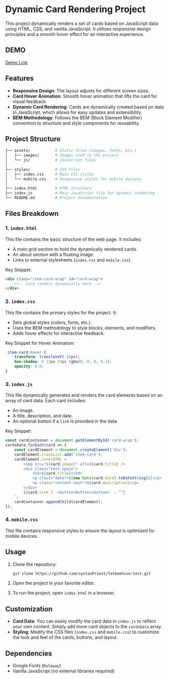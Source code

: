
# Dynamic Card Rendering Project

This project dynamically renders a set of cards based on JavaScript data using HTML, CSS, and vanilla JavaScript. It utilizes responsive design principles and a smooth hover effect for an interactive experience.

## DEMO

[Demo Link](https://daniel-fatbeehive.netlify.app/)

## Features

- **Responsive Design**: The layout adjusts for different screen sizes.
- **Card Hover Animation**: Smooth hover animation that lifts the card for visual feedback.
- **Dynamic Card Rendering**: Cards are dynamically created based on data in JavaScript, which allows for easy updates and extensibility.
- **BEM Methodology**: Follows the BEM (Block Element Modifier) convention to structure and style components for reusability.

## Project Structure

```bash
├── assets/           # Static files (images, fonts, etc.)
│   ├── images/       # Images used in the project
│   └── js/           # JavaScript files
│
├── styles/           # CSS files
│   ├── index.css     # Main CSS styles
│   └── mobile.css    # Responsive styles for mobile devices
│
├── index.html        # HTML structure
├── index.js          # Main JavaScript file for dynamic rendering
└── README.md         # Project documentation
```

## Files Breakdown

### 1. `index.html`
This file contains the basic structure of the web page. It includes:
- A main grid section to hold the dynamically rendered cards.
- An about section with a floating image.
- Links to external stylesheets (`index.css` and `mobile.css`).

Key Snippet:
```html
<div class="item-card-wrap" id="card-wrap">
    <!-- Card renders dynamically here -->
</div>
```

### 2. `index.css`
This file contains the primary styles for the project. It:
- Sets global styles (colors, fonts, etc.).
- Uses the BEM methodology to style blocks, elements, and modifiers.
- Adds hover effects for interactive feedback.

Key Snippet for Hover Animation:
```css
.item-card:hover {
    transform: translateY(-10px);
    box-shadow: 0 12px 24px rgba(0, 0, 0, 0.2);
    opacity: 0.8;
}
```

### 3. `index.js`
This file dynamically generates and renders the card elements based on an array of card data. Each card includes:
- An image.
- A title, description, and date.
- An optional button if a `link` is provided in the data.

Key Snippet:
```javascript
const cardContainer = document.getElementById('card-wrap');
cardsData.forEach(card => {
    const cardElement = document.createElement('div');
    cardElement.classList.add('item-card');
    cardElement.innerHTML = `
        <img src="${card.image}" alt=${card.title} />
        <div class="text-space">
            <h4>${card.title}</h4>
            <p class="date">${new Date(card.date).toDateString()}</p>
            <p class="content-text">${card.description}</p>
        </div>
        ${card.link ? `<button>Button</button>` : ""}
    `;
    cardContainer.appendChild(cardElement);
});
```

### 4. `mobile.css`
This file contains responsive styles to ensure the layout is optimized for mobile devices.

## Usage

1. Clone the repository:
   ```bash
   git clone https://github.com/syntaxPriest/fatbeehive-test.git
   ```

2. Open the project in your favorite editor.

3. To run the project, open `index.html` in a browser.

## Customization

- **Card Data**: You can easily modify the card data in `index.js` to reflect your own content. Simply add more card objects to the `cardsData` array.
- **Styling**: Modify the CSS files (`index.css` and `mobile.css`) to customize the look and feel of the cards, buttons, and layout.
  
## Dependencies

- Google Fonts (`Raleway`)
- Vanilla JavaScript (no external libraries required)
